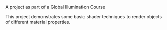 A project as part of a Global Illumination Course

This project demonstrates some basic shader techniques to render objects of different material properties.
